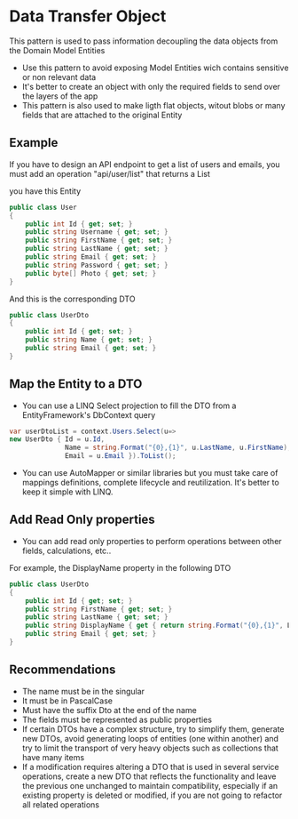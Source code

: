﻿
# Data Transfer Object

This pattern is used to pass information decoupling the data objects from the Domain Model Entities

- Use this pattern to avoid exposing Model Entities wich contains sensitive or non relevant data
- It's better to create an object with only the required fields to send over the layers of the app
- This pattern is also used to make ligth flat objects, witout blobs or many fields that are attached to the original Entity

## Example
If you have to design an API endpoint to get a list of users and emails, you must add an operation "api/user/list" 
that returns a List<UserDto> 

you have this Entity

```csharp
public class User 
{
	public int Id { get; set; }
	public string Username { get; set; }
	public string FirstName { get; set; }
	public string LastName { get; set; }
	public string Email { get; set; }
	public string Password { get; set; }
	public byte[] Photo { get; set; }
}
```

And this is the corresponding DTO

```csharp
public class UserDto
{
	public int Id { get; set; }
	public string Name { get; set; }
	public string Email { get; set; }
}
```

 ## Map the Entity to a DTO 
 
- You can use a LINQ Select projection to fill the DTO from a EntityFramework's DbContext query

```csharp
var userDtoList = context.Users.Select(u=> 
new UserDto { Id = u.Id, 
              Name = string.Format("{0},{1}", u.LastName, u.FirstName), 
              Email = u.Email }).ToList();
```

- You can use AutoMapper or similar libraries but you must take care of mappings definitions, complete lifecycle and reutilization. It's better to keep it simple with LINQ.

 ## Add Read Only properties
 
- You can add read only properties to perform operations between other fields, calculations, etc..

For example, the DisplayName property in the following DTO

```csharp
public class UserDto
{
	public int Id { get; set; }
	public string FirstName { get; set; }
	public string LastName { get; set; }
	public string DisplayName { get { return string.Format("{0},{1}", LastName, FirstName); } }
	public string Email { get; set; }
}
```
## Recommendations

- The name must be in the singular
- It must be in PascalCase
- Must have the suffix Dto at the end of the name
- The fields must be represented as public properties
- If certain DTOs have a complex structure, try to simplify them, generate new DTOs, avoid generating loops of entities (one within another) and try to limit the transport of very heavy objects such as collections that have many items
- If a modification requires altering a DTO that is used in several service operations, create a new DTO that reflects the functionality and leave the previous one unchanged to maintain compatibility, especially if an existing property is deleted or modified, if you are not going to refactor all related operations